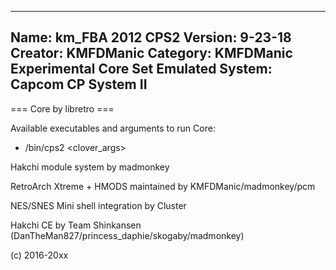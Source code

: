 -----------------------
Name: km_FBA 2012 CPS2
Version: 9-23-18
Creator: KMFDManic
Category: KMFDManic Experimental Core Set
Emulated System: Capcom CP System II
-----------------------
=== Core by libretro ===

Available executables and arguments to run Core:
- /bin/cps2 <rom> <clover_args>

Hakchi module system by madmonkey

RetroArch Xtreme + HMODS maintained by KMFDManic/madmonkey/pcm

NES/SNES Mini shell integration by Cluster

Hakchi CE by Team Shinkansen (DanTheMan827/princess_daphie/skogaby/madmonkey)

(c) 2016-20xx
